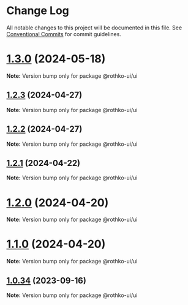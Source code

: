 # Change Log

All notable changes to this project will be documented in this file.
See [Conventional Commits](https://conventionalcommits.org) for commit guidelines.

# [1.3.0](https://github.com/luxo-ai/rothko-ui/compare/@rothko-ui/ui@1.2.3...@rothko-ui/ui@1.3.0) (2024-05-18)

**Note:** Version bump only for package @rothko-ui/ui

## [1.2.3](https://github.com/luxo-ai/rothko-ui/compare/@rothko-ui/ui@1.2.2...@rothko-ui/ui@1.2.3) (2024-04-27)

**Note:** Version bump only for package @rothko-ui/ui

## [1.2.2](https://github.com/luxo-ai/rothko-ui/compare/@rothko-ui/ui@1.2.1...@rothko-ui/ui@1.2.2) (2024-04-27)

**Note:** Version bump only for package @rothko-ui/ui

## [1.2.1](https://github.com/luxo-ai/rothko-ui/compare/@rothko-ui/ui@1.2.0...@rothko-ui/ui@1.2.1) (2024-04-22)

**Note:** Version bump only for package @rothko-ui/ui

# [1.2.0](https://github.com/luxo-ai/rothko-ui/compare/@rothko-ui/ui@1.0.34...@rothko-ui/ui@1.2.0) (2024-04-20)

**Note:** Version bump only for package @rothko-ui/ui

# [1.1.0](https://github.com/luxo-ai/rothko-ui/compare/@rothko-ui/ui@1.0.34...@rothko-ui/ui@1.1.0) (2024-04-20)

**Note:** Version bump only for package @rothko-ui/ui

## [1.0.34](https://github.com/luxo-ai/rothko-ui/compare/@rothko-ui/ui@1.0.33...@rothko-ui/ui@1.0.34) (2023-09-16)

**Note:** Version bump only for package @rothko-ui/ui
